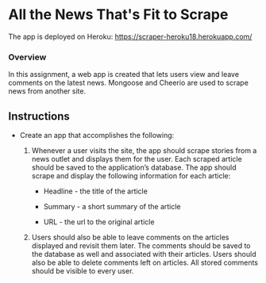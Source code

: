 # All the News That's Fit to Scrape

The app is deployed on Heroku: https://scraper-heroku18.herokuapp.com/  

### Overview

In this assignment, a web app is created that lets users view and leave comments on the latest news.  Mongoose and Cheerio are used to scrape news from another site.

## Instructions

* Create an app that accomplishes the following:

  1. Whenever a user visits the site, the app should scrape stories from a news outlet and displays them for the user. Each scraped article should be saved to the application’s database. The app should scrape and display the following information for each article:

     * Headline - the title of the article

     * Summary - a short summary of the article

     * URL - the url to the original article

  2. Users should also be able to leave comments on the articles displayed and revisit them later. The comments should be saved to the database as well and associated with their articles. Users should also be able to delete comments left on articles. All stored comments should be visible to every user.

